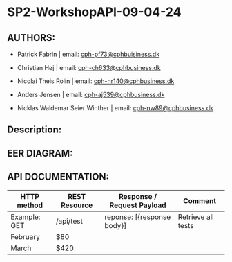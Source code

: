 # SP2-WorkshopAPI-09-04-24

## AUTHORS:

- Patrick Fabrin | email: cph-pf73@cphbuisiness.dk
  
- Christian Høj | email: cph-ch633@cphbusiness.dk

- Nicolai Theis Rolin | email: cph-nr140@cphbusiness.dk

- Anders Jensen | email: cph-aj539@cphbusiness.dk

- Nicklas Waldemar Seier Winther | email: cph-nw89@cphbusiness.dk

## Description:


## EER DIAGRAM:


## API DOCUMENTATION:
| HTTP method | REST Resource | Response / Request Payload | Comment |
| -------- | ------- | ------- | ------- |
| Example: GET  | /api/test | reponse: [{response body}] | Retrieve all tests |
| February | $80     |
| March    | $420    |
